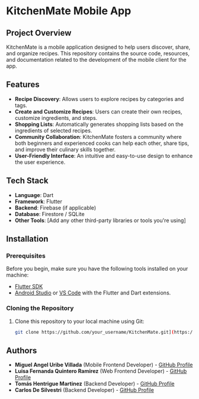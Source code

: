 # KitchenMate Mobile App

## Project Overview

KitchenMate is a mobile application designed to help users discover, share, and organize recipes. This repository contains the source code, resources, and documentation related to the development of the mobile client for the app.

## Features

- **Recipe Discovery**: Allows users to explore recipes by categories and tags.
- **Create and Customize Recipes**: Users can create their own recipes, customize ingredients, and steps.
- **Shopping Lists**: Automatically generates shopping lists based on the ingredients of selected recipes.
- **Community Collaboration**: KitchenMate fosters a community where both beginners and experienced cooks can help each other, share tips, and improve their culinary skills together.
- **User-Friendly Interface**: An intuitive and easy-to-use design to enhance the user experience.

## Tech Stack

- **Language**: Dart
- **Framework**: Flutter
- **Backend**: Firebase (if applicable)
- **Database**: Firestore / SQLite
- **Other Tools**: [Add any other third-party libraries or tools you're using]

## Installation

### Prerequisites

Before you begin, make sure you have the following tools installed on your machine:

- [Flutter SDK](https://flutter.dev/docs/get-started/install)
- [Android Studio](https://developer.android.com/studio) or [VS Code](https://code.visualstudio.com/) with the Flutter and Dart extensions.

### Cloning the Repository

1. Clone this repository to your local machine using Git:

   ```bash
   git clone https://github.com/your_username/KitchenMate.git](https://github.com/KitchenMatePuj/MOBILE-Project.git

## Authors

- **Miguel Angel Uribe Villada** (Mobile Frontend Developer) - [GitHub Profile](https://github.com/MiguelUribeVillada)
- **Luisa Fernanda Quintero Ramirez** (Web Frontend Developer) - [GitHub Profile](https://github.com/Luquinra)
- **Tomás Hentrigue Martinez** (Backend Developer) - [GitHub Profile](https://github.com/iTMG22)
- **Carlos De Silvestri** (Backend Developer) - [GitHub Profile](https://github.com/MrDesilvestri)
